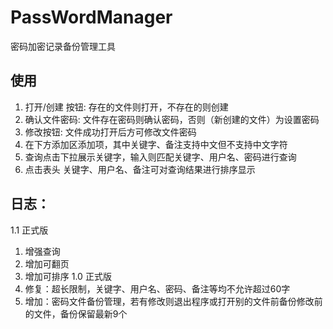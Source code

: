 # PassWordManager
密码加密记录备份管理工具

## 使用
1. 打开/创建 按钮: 存在的文件则打开，不存在的则创建
2. 确认文件密码: 文件存在密码则确认密码，否则（新创建的文件）为设置密码
3. 修改按钮: 文件成功打开后方可修改文件密码
4. 在下方添加区添加项，其中关键字、备注支持中文但不支持中文字符
5. 查询点击下拉展示关键字，输入则匹配关键字、用户名、密码进行查询
6. 点击表头 关键字、用户名、备注可对查询结果进行排序显示

## 日志：
1.1 正式版
1.  增强查询
2.  增加可翻页
3.  增加可排序
1.0 正式版
1. 修复：超长限制，关键字、用户名、密码、备注等均不允许超过60字
2. 增加：密码文件备份管理，若有修改则退出程序或打开别的文件前备份修改前的文件，备份保留最新9个
